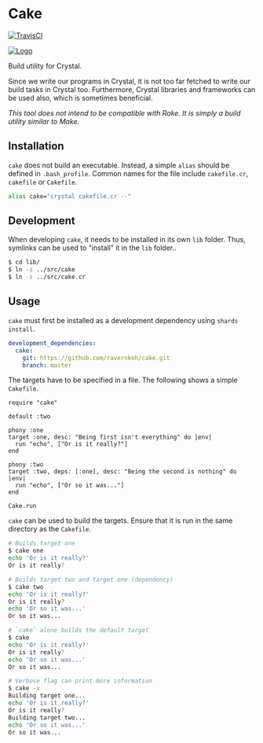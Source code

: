 # Cake

[![TravisCI](https://travis-ci.org/ravernkoh/cake.svg?branch=master)](https://travis-ci.org/ravernkoh/cake)

[![Logo](https://raw.githubusercontent.com/ravernkoh/cake/80440118ce0319900fe03b563f63a1d1ca14e638/assets/logo.png)](https://ravernkoh.me/cake)

Build utility for Crystal.

Since we write our programs in Crystal, it is not too far fetched to write our
build tasks in Crystal too. Furthermore, Crystal libraries and frameworks can
be used also, which is sometimes beneficial.

_This tool does not intend to be compatible with Rake. It is simply a build
utility similar to Make._

## Installation

`cake` does not build an executable. Instead, a simple `alias` should be defined
in `.bash_profile`. Common names for the file include `cakefile.cr`, `cakefile`
or `Cakefile`.

```bash
alias cake="crystal cakefile.cr --"
```

## Development

When developing `cake`, it needs to be installed in its own `lib` folder. Thus,
symlinks can be used to "install" it in the `lib` folder..

```bash
$ cd lib/
$ ln -s ../src/cake
$ ln -s ../src/cake.cr
```

## Usage

`cake` must first be installed as a development dependency using `shards install`.

```yaml
development_dependencies:
  cake:
    git: https://github.com/ravernkoh/cake.git
    branch: master
```

The targets have to be specified in a file. The following shows a simple
`Cakefile`.

```crystal
require "cake"

default :two

phony :one
target :one, desc: "Being first isn't everything" do |env|
  run "echo", ["Or is it really?"]
end

phony :two
target :two, deps: [:one], desc: "Being the second is nothing" do |env|
  run "echo", ["Or so it was..."]
end

Cake.run
```

`cake` can be used to build the targets. Ensure that it is run in the same
directory as the `Cakefile`.

```bash
# Builds target one
$ cake one
echo 'Or is it really?'
Or is it really?

# Builds target two and target one (dependency)
$ cake two
echo 'Or is it really?'
Or is it really?
echo 'Or so it was...'
Or so it was...

# `cake` alone builds the default target
$ cake
echo 'Or is it really?'
Or is it really?
echo 'Or so it was...'
Or so it was...

# Verbose flag can print more information
$ cake -v
Building target one...
echo 'Or is it really?'
Or is it really?
Building target two...
echo 'Or so it was...'
Or so it was...
```
